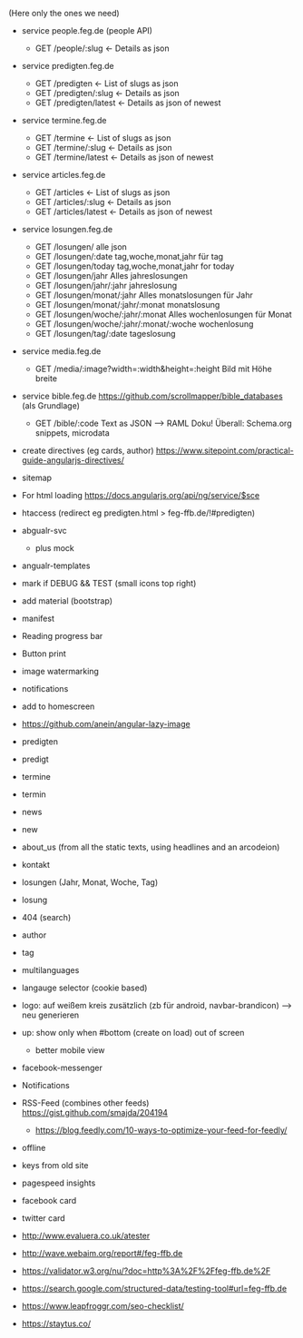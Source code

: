 (Here only the ones we need)
* service people.feg.de (people API)
    * GET /people/:slug <- Details as json
* service predigten.feg.de
    * GET /predigten <- List of slugs as json
    * GET /predigten/:slug <- Details as json
    * GET /predigten/latest <- Details as json of newest
* service termine.feg.de
    * GET /termine <- List of slugs as json
    * GET /termine/:slug <- Details as json
    * GET /termine/latest <- Details as json of newest
* service articles.feg.de
    * GET /articles <- List of slugs as json
    * GET /articles/:slug <- Details as json
    * GET /articles/latest <- Details as json of newest
* service losungen.feg.de
    * GET /losungen/ alle json
    * GET /losungen/:date tag,woche,monat,jahr für tag
    * GET /losungen/today tag,woche,monat,jahr for today
    * GET /losungen/jahr Alles jahreslosungen
    * GET /losungen/jahr/:jahr jahreslosung
    * GET /losungen/monat/:jahr Alles monatslosungen für Jahr
    * GET /losungen/monat/:jahr/:monat monatslosung
    * GET /losungen/woche/:jahr/:monat Alles wochenlosungen für Monat
    * GET /losungen/woche/:jahr/:monat/:woche wochenlosung
    * GET /losungen/tag/:date tageslosung 
* service media.feg.de
    * GET /media/:image?width=:width&height=:height Bild mit Höhe breite
* service bible.feg.de https://github.com/scrollmapper/bible_databases (als Grundlage)
    * GET /bible/:code Text as JSON
--> RAML Doku!
Überall: Schema.org snippets, microdata


* create directives (eg cards, author) https://www.sitepoint.com/practical-guide-angularjs-directives/
* sitemap
* For html loading https://docs.angularjs.org/api/ng/service/$sce
* htaccess (redirect eg predigten.html > feg-ffb.de/!#predigten)
* abgualr-svc
    * plus mock 
* angualr-templates
* mark if DEBUG && TEST (small icons top right)

* add material (bootstrap)
* manifest
* Reading progress bar
* Button print
* image watermarking
* notifications
* add to homescreen
* https://github.com/anein/angular-lazy-image

* predigten
* predigt
* termine
* termin
* news
* new
* about_us (from all the static texts, using headlines and an arcodeion)
* kontakt
* losungen (Jahr, Monat, Woche, Tag)
* losung
* 404 (search)

* author
* tag

* multilanguages
* langauge selector (cookie based)

* logo: auf weißem kreis zusätzlich (zb für android, navbar-brandicon) --> neu generieren

* up: show only when #bottom (create on load) out of screen
    * better mobile view

* facebook-messenger
* Notifications
* RSS-Feed (combines other feeds) https://gist.github.com/smajda/204194
    * https://blog.feedly.com/10-ways-to-optimize-your-feed-for-feedly/
* offline

* keys from old site
* pagespeed insights
* facebook card
* twitter card
* http://www.evaluera.co.uk/atester
* http://wave.webaim.org/report#/feg-ffb.de
* https://validator.w3.org/nu/?doc=http%3A%2F%2Ffeg-ffb.de%2F
* https://search.google.com/structured-data/testing-tool#url=feg-ffb.de
* https://www.leapfroggr.com/seo-checklist/
* https://staytus.co/